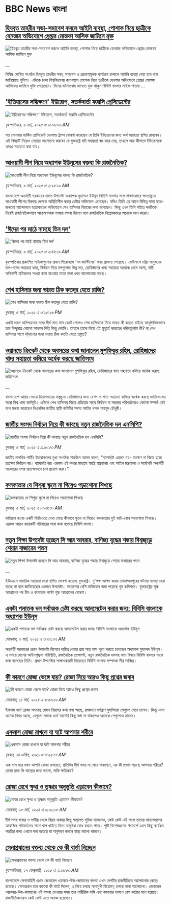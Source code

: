 # BBC News বাংলা## [হিযবুত তাহরীর সভা-সমাবেশ করলে আইনি ব্যবস্থা, পোশাক নিয়ে ছাত্রীকে হেনস্তার অভিযোগে গ্রেপ্তার মোস্তফা আসিফ জামিনে মুক্ত](https://www.bbc.co.uk/bengali/live/cx28969ljl0t?at_campaign=githubrss)![হিযবুত তাহরীর সভা-সমাবেশ করলে আইনি ব্যবস্থা, পোশাক নিয়ে ছাত্রীকে হেনস্তার অভিযোগে গ্রেপ্তার মোস্তফা আসিফ জামিনে মুক্ত](https://ichef.bbci.co.uk/ace/standard/240/cpsprodpb/ba41/live/5f91e4e0-fa71-11ef-8c03-7dfdbeeb2526.jpg)__নিষিদ্ধ ঘোষিত সংগঠন হিযবুত তাহরীর সভা, সমাবেশ ও প্রচারণামূলক কার্যক্রম চালালে আইনি ব্যবস্থা নেয়া হবে বলে জানিয়েছে পুলিশ। এদিকে ঢাকা বিশ্ববিদ্যালয় ক্যাম্পাসে পোশাক নিয়ে ছাত্রীকে হেনস্তার অভিযোগে গ্রেপ্তার মোস্তফা আসিফের জামিনে মুক্তি পেয়েছেন। দিনের ঘটনাপ্রবাহ জানতে যুক্ত থাকুন বিবিসি বাংলার লাইভ পাতায় ...## ['ইতিহাসের সন্ধিক্ষণে' ইউরোপ, সতর্কবার্তা ফরাসি প্রেসিডেন্টের](https://www.bbc.com/bengali/articles/cedlvnxn162o?at_campaign=githubrss)!['ইতিহাসের সন্ধিক্ষণে' ইউরোপ, সতর্কবার্তা ফরাসি প্রেসিডেন্টের](https://ichef.bbci.co.uk/ace/standard/240/cpsprodpb/71c8/live/c945af60-fa36-11ef-896e-d7e7fb1719a4.jpg)_বৃহস্পতিবার, ৬ মার্চ, ২০২৫ এ ৬:০৯:০৬ AM_গত সোমবার মার্কিন প্রেসিডেন্ট ডোনাল্ড ট্রাম্প ঘোষণা করেছেন যে তিনি ইউক্রেনের জন্য অর্থ সয়াহতা স্থগিত রাখবেন। এই বিষয়টি নিয়েও নেতারা আলোচনা করবেন যে যুক্তরাষ্ট্র যদি সহায়তা বন্ধ করে দেয়, তাহলে আর কীভাবে ইউক্রেনকে আরও সয়াহতা করা যায়।## [আওয়ামী লীগ নিয়ে অধ্যাপক ইউনূসের বক্তব্য কি রাজনৈতিক?](https://www.bbc.com/bengali/articles/c99n49pvznko?at_campaign=githubrss)![আওয়ামী লীগ নিয়ে অধ্যাপক ইউনূসের বক্তব্য কি রাজনৈতিক?](https://ichef.bbci.co.uk/ace/standard/240/cpsprodpb/5606/live/fb940910-f9e3-11ef-896e-d7e7fb1719a4.jpg)_বৃহস্পতিবার, ৬ মার্চ, ২০২৫ এ ২:২৫:১০ AM_বাংলাদেশে অন্তর্বর্তী সরকারের প্রধান উপদেষ্টা অধ্যাপক মুহাম্মদ ইউনূস বিবিসি বাংলার সঙ্গে সাক্ষাৎকারে ক্ষমতাচ্যুত আওয়ামী লীগের বিরুদ্ধে দেশকে অস্থিতিশীল করার চেষ্টার অভিযোগ এনেছেন। যদিও তিনি এর আগে বিভিন্ন সময় ছাত্র-জনতার আন্দোলনে হত্যাকাণ্ডের অভিযোগে শেখ হাসিনার বিচারের কথা বলেছেন। কিন্তু এখন তিনি পতিত দলটিকে নিয়েই রাজনৈতিকভাবে আক্রমণাত্মক ভাষায় বক্তব্য দিলেন বলে রাজনৈতিক বিশ্লেষকদের অনেকে মনে করেন।## ['ঈদের পর মাঠে নামছে তিন দল'](https://www.bbc.com/bengali/articles/c89y0xnng3jo?at_campaign=githubrss)!['ঈদের পর মাঠে নামছে তিন দল'](https://ichef.bbci.co.uk/ace/standard/240/cpsprodpb/f48d/live/70015180-fa35-11ef-bf18-8963b425ba5b.jpg)_বৃহস্পতিবার, ৬ মার্চ, ২০২৫ এ ২:৪৭:১৯ AM_বৃহস্পতিবার প্রকাশিত পত্রিকাগুলোর প্রধান শিরোনামে 'মব জাস্টিসের' খবর প্রাধান্য পেয়েছে। সেইসাথে দরিদ্র মানুষদের চাল-গমের সহায়তা কমা, নির্বাচন নিয়ে দলগুলোর ভিন্ন মত, রোহিঙ্গাদের খাদ্য সহায়তা অর্ধেকে নেমে আসা, নারী অভিবাসী শ্রমিকদের সংখ্যা কমে যাওয়ার মতো নানা খবর আলোচনায় আছে।## [শেখ হাসিনার জন্য ভারত ঠিক কতদূর যেতে রাজি?](https://www.bbc.com/bengali/articles/cm2jzgjl94yo?at_campaign=githubrss)![শেখ হাসিনার জন্য ভারত ঠিক কতদূর যেতে রাজি?](https://ichef.bbci.co.uk/ace/standard/240/cpsprodpb/5b17/live/d847a7f0-f9bb-11ef-bed1-9da6d7f95712.jpg)_বুধবার, ৫ মার্চ, ২০২৫ এ ৩:১৫:২৬ PM_একটা প্রবল অনিশ্চয়তার মধ্যে দীর্ঘ সাত মাস কেটে গেলেও শেখ হাসিনাকে নিয়ে ভারত কী করতে চাইছে আনুষ্ঠানিকভাবে তার বিন্দুমাত্র কোনো আভাস দিল্লি কিন্তু দেয়নি। তাহলে তাকে নিয়ে এই মুহূর্তে ভারতের পরিকল্পনাটা কী? বা শেখ হাসিনার পাশে দাঁড়ানোর জন্য ভারত ঠিক কতটা যেতে প্রস্তুত?## [ওয়ানডে ক্রিকেট থেকে অবসরের কথা জানালেন মুশফিকুর রহিম, রোহিঙ্গাদের খাদ্য সহায়তা কমিয়ে অর্ধেক করছে জাতিসংঘ](https://www.bbc.co.uk/bengali/live/ce8m3pd60x7t?at_campaign=githubrss)![ওয়ানডে ক্রিকেট থেকে অবসরের কথা জানালেন মুশফিকুর রহিম, রোহিঙ্গাদের খাদ্য সহায়তা কমিয়ে অর্ধেক করছে জাতিসংঘ](https://ichef.bbci.co.uk/ace/standard/240/cpsprodpb/6dbd/live/97ed1d10-f9e9-11ef-896e-d7e7fb1719a4.png)__বাংলাদেশে আশ্রয় নেওয়া মিয়ানমারের বাস্তুচ্যূত রোহিঙ্গাদের জন্য রেশন বা খাদ্য সহায়তা কমিয়ে অর্ধেক করছে জাতিসংঘের সংস্থা বিশ্ব খাদ্য কর্মসূচি। এদিকে শেখ হাসিনার বিচার প্রক্রিয়ার সাথে নির্বাচন বা সরকার পরিবর্তনেরও কোনো সম্পর্ক নেই বলে মন্তব্য করেছেন বিএনপির জাতীয় স্থায়ী কমিটির সদস্য আমির খসরু মাহমুদ চৌধুরী।## [জাতীয় সংসদ নির্বাচন নিয়ে কী ভাবছে নতুন রাজনৈতিক দল এনসিপি?](https://www.bbc.com/bengali/articles/cp8l2pwyy0jo?at_campaign=githubrss)![জাতীয় সংসদ নির্বাচন নিয়ে কী ভাবছে নতুন রাজনৈতিক দল এনসিপি?](https://ichef.bbci.co.uk/ace/standard/240/cpsprodpb/c9df/live/c5e69c90-f98b-11ef-a2f8-a75ed602e363.jpg)_বুধবার, ৫ মার্চ, ২০২৫ এ ১:১৮:৫৩ PM_জাতীয় নাগরিক পার্টির উত্তরাঞ্চলের মুখ্য সংগঠক সারজিস আলম বলেন, "ব্যাপারটা এরকম নয়- যতক্ষণ না বিচার হচ্ছে ততক্ষণ নির্বাচন নয়। ব্যাপারটা বরং এরকম এই কথার মাধ্যমে স্বরাষ্ট্র মন্ত্রণালয় এবং আইন মন্ত্রণালয় ও সর্বোপরি অন্তর্বর্তী সরকারের ওপর প্রত্যক্ষভাবে চাপ প্রয়োগ করা।"## [কলকাতার যে শিশুরা স্কুলে না গিয়েও পড়াশোনা শিখছে](https://www.bbc.com/bengali/articles/c0q184n810yo?at_campaign=githubrss)![কলকাতার যে শিশুরা স্কুলে না গিয়েও পড়াশোনা শিখছে](https://ichef.bbci.co.uk/ace/standard/240/cpsprodpb/c6ff/live/c1d872b0-f95c-11ef-896e-d7e7fb1719a4.jpg)_বুধবার, ৫ মার্চ, ২০২৫ এ ৮:০৪:৩০ AM_ভাইরাল হওয়া একটি ভিডিওতে দেখা গেছে কীভাবে স্কুলে না গিয়েও কলকাতার দুই ভাই-বোন পড়াশোনা শিখছে। এরকম আরও কয়েকটি পরিবারের সঙ্গে কথা বলেছে বিবিসি বাংলা।## [নতুন শিক্ষা উপদেষ্টা হচ্ছেন সি আর আবরার, বাণিজ্য যুদ্ধের শঙ্কায় বিশ্বজুড়ে শেয়ার বাজারের পতন](https://www.bbc.co.uk/bengali/live/cqjdqzg4yk7t?at_campaign=githubrss)![নতুন শিক্ষা উপদেষ্টা হচ্ছেন সি আর আবরার, বাণিজ্য যুদ্ধের শঙ্কায় বিশ্বজুড়ে শেয়ার বাজারের পতন](https://ichef.bbci.co.uk/ace/standard/240/cpsprodpb/ae68/live/d3161bb0-f8e7-11ef-896e-d7e7fb1719a4.jpg)__ইউক্রেনে সামরিক সহায়তা দেয়া স্থগিত ঘোষণা করেছে যুক্তরাষ্ট্র। দু'পক্ষ আপস করায় মোহাম্মদপুরের ঘটনায় ব্যবস্থা নেয়া যাচ্ছে না বলে জানিয়েছেন একজন উপদেষ্টা। সতেশোর বেশি অভিযোগ জমা পড়েছে গুম কমিশনে। যুক্তরাষ্ট্রের শুল্ক আরোপের পর চীন ও কানাডার পাল্টা শুল্ক আরোপের ঘোষণা।## [একটা পলাতক দল সর্বাত্মক চেষ্টা করছে আনসেটেল করার জন্য:  বিবিসি বাংলাকে অধ্যাপক ইউনূস ](https://www.bbc.com/bengali/articles/cn4yy9gr8dlo?at_campaign=githubrss)![একটা পলাতক দল সর্বাত্মক চেষ্টা করছে আনসেটেল করার জন্য:  বিবিসি বাংলাকে অধ্যাপক ইউনূস ](https://ichef.bbci.co.uk/ace/standard/240/cpsprodpb/62c1/live/00c95a20-f5bb-11ef-896e-d7e7fb1719a4.jpg)_সোমবার, ৩ মার্চ, ২০২৫ এ ৩:৩০:৩২ AM_অন্তর্বর্তী সরকারের প্রধান উপদেষ্টা হিসেবে দায়িত্ব নেয়ার প্রায় সাত মাস পূরণ করতে চলেছেন অধ্যাপক মুহাম্মদ ইউনূস। এ সময়ে দেশের আইনশৃঙ্খলা পরিস্থিতি, রাজনৈতিক প্রেক্ষাপট, নতুন রাজনৈতিক দলসহ নানা বিষয়ে বিবিসি বাংলার সাথে কথা বলেছেন তিনি। প্রধান উপদেষ্টার সাক্ষাৎকারটি নিয়েছেন বিবিসি বাংলার সম্পাদক মীর সাব্বির।## [কী কারণে রোজা ভেঙ্গে যায়? রোজা নিয়ে আরও কিছু প্রশ্নের জবাব](https://www.bbc.com/bengali/articles/czrzdj2y03lo?at_campaign=githubrss)![কী কারণে রোজা ভেঙ্গে যায়? রোজা নিয়ে আরও কিছু প্রশ্নের জবাব](https://ichef.bbci.co.uk/ace/standard/240/cpsprodpb/c195/live/fc7a2c10-dc7a-11ee-8f28-259790e80bba.jpg)_সোমবার, ১১ মার্চ, ২০২৪ এ ৬:৫০:৫০ AM_ইসলাম ধর্মে রোজা সংক্রান্ত যেসব নিয়মের কথা বলা আছে, রমজানে ধর্মপ্রাণ মুসলিমরা সেগুলো মেনে চলেন। কিন্তু এমন অনেক বিষয় আছে, যেগুলো সম্বন্ধে ধর্মে সরাসরি কিছু বলা না থাকলেও অনেকে সেগুলোও মানেন।## [একমাস রোজা রাখলে যা ঘটে আপনার শরীরে](https://www.bbc.com/bengali/news-44111398?at_campaign=githubrss)![একমাস রোজা রাখলে যা ঘটে আপনার শরীরে](https://ichef.bbci.co.uk/ace/standard/240/cpsprodpb/CA0A/production/_106822715_gettyimages-541284296.jpg)_বুধবার, ১৪ এপ্রিল, ২০২১ এ ৪:২২:১৭ AM_এক মাস ধরে যখন আপনি রোজা রাখছেন, প্রতিদিন দীর্ঘ সময় না খেয়ে থাকছেন, এর কী প্রভাব পড়ছে আপনার শরীরে? রোজা রাখা কি স্বাস্থ্যের জন্য ভালো, নাকি ক্ষতিকর?## [রোজা রেখে ক্ষুধা ও তৃষ্ণার অনুভূতি এড়াবেন কীভাবে? ](https://www.bbc.com/bengali/articles/cz4z9z0v375o?at_campaign=githubrss)![রোজা রেখে ক্ষুধা ও তৃষ্ণার অনুভূতি এড়াবেন কীভাবে? ](https://ichef.bbci.co.uk/ace/standard/240/cpsprodpb/b11a/live/74c16160-e050-11ee-9410-0f893255c2a0.jpg)_সোমবার, ১৮ মার্চ, ২০২৪ এ ৬:৩১:১৮ AM_দীর্ঘ সময় খাবার ও পানীয় থেকে বিরত থাকার কিছু স্বাস্থ্যগত সুবিধা থাকলেও, কেউ কেউ এই মাসে তাদের খাদ্যাভ্যাসের আকস্মিক পরিবর্তনের সাথে খাপ খাইয়ে নিতে অসুবিধা বোধ করতে পারে। পুষ্টি বিশেষজ্ঞদের পরামর্শে এমন কিছু কার্যকর পদ্ধতির কথা এখানে বলা হয়েছে যা অনুসরণ করলে স্বাস্থ্য ভালো থাকবে।## [সেনাপ্রধানের বক্তব্য থেকে কে কী বার্তা নিচ্ছেন](https://www.bbc.com/bengali/articles/cx2rmvxz2d8o?at_campaign=githubrss)![সেনাপ্রধানের বক্তব্য থেকে কে কী বার্তা নিচ্ছেন](https://ichef.bbci.co.uk/ace/standard/240/cpsprodpb/86f9/live/ca3a6c50-f467-11ef-aeb3-bb556fdec0fe.png)_বৃহস্পতিবার, ২৭ ফেব্রুয়ারী, ২০২৫ এ ২:১৬:৫৩ AM_বাংলাদেশে সেনাবাহিনী প্রধান জেনারেল ওয়াকার-উজ-জামানের বক্তব্য এখন দেশটির রাজনীতিতে আলোচনার কেন্দ্রে রয়েছে। সেনাপ্রধান তার বক্তব্যে কী বার্তা দিলেন, এ নিয়ে চলছে নানামুখী বিশ্লেষণ; চলছে নানা আলোচনা। জেনারেল ওয়াকার-উজ-জামানের এই বক্তব্য দেওয়ার সময় তার শারীরিক ভঙ্গি এবং বক্তব্যের ভাষাও বেশ কঠোর মনে হয়েছে। রাজনীতিকদেরও কেউ কেউ এতে  অবাক হয়েছেন।